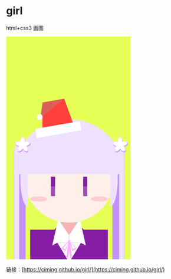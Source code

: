 # girl
html+css3 画图

![image](https://raw.githubusercontent.com/ciming/girl/master/cover.png)

链接：[https://ciming.github.io/girl/](https://ciming.github.io/girl/)
